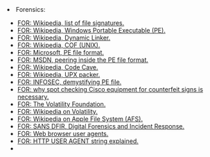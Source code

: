 <html>
<body>

<li>Forensics:</li>
	<ul>
		<li><a href="https://en.wikipedia.org/wiki/List_of_file_signatures">FOR: Wikipedia, list of file signatures.</a></li>
		<li><a href="https://en.wikipedia.org/wiki/Portable_Executable">FOR: Wikipedia, Windows Portable Executable (PE).</a></li>
		<li><a href="https://en.wikipedia.org/wiki/Dynamic_linker">FOR: Wikipedia, Dynamic Linker. </a></li>
		<li><a href="https://en.wikipedia.org/wiki/COFF">FOR: Wikipedia, COF (UNIX).</a></li>
		<li><a href="https://msdn.microsoft.com/en-us/library/windows/desktop/ms680547(v=vs.85).aspx">FOR: Microsoft, PE file format.</a></li>
		<li><a href="https://msdn.microsoft.com/en-us/library/ms809762.aspx">FOR: MSDN, peering inside the PE file format.</a></li>
		<li><a href="https://en.wikipedia.org/wiki/Code_cave">FOR: Wikipedia, Code Cave.</a></li>
		<li><a href="https://en.wikipedia.org/wiki/UPX">FOR: Wikipedia, UPX packer.</a></li>
		<li><a href="http://resources.infosecinstitute.com/2-malware-researchers-handbook-demystifying-pe-file/#gref">FOR: INFOSEC, demystifying PE file.</a></li>
		<li><a href="http://dni-llc.com/spot-checking-cisco-equipment-counterfeit-signs/">FOR: why spot checking Cisco equipment for counterfeit signs is necessary.</a></li>
		<li><a href="http://www.volatilityfoundation.org/">FOR: The Volatility Foundation.</a></li>
		<li><a href="https://en.wikipedia.org/wiki/Volatility_(memory_forensics)">FOR: Wikipedia on Volatility.</A></li>
		<li><a href="https://en.wikipedia.org/wiki/Apple_File_System">FOR: Wikipedia on Apple File System (AFS).</A></li>
		<li><a href="https://digital-forensics.sans.org/">FOR: SANS DFIR, Digital Forensics and Incident Response.</A></li>
		<li><a href="https://developers.whatismybrowser.com/useragents/explore/software_type_specific/web-browser/2">FOR: Web browser user agents.</a></li>
		<li><a href="http://www.useragentstring.com">FOR: HTTP USER AGENT string explained.</a></li>
		<li><a href="http://www.porcupine.org/forensics/tct.html>FOR: The Coroner's Toolkit (TCT).</a></li>
	</ul>
  </body>
  </html>
